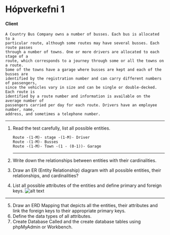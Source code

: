 # Hópverkefni 1

#### Client
    A Country Bus Company owns a number of busses. Each bus is allocated to a
    particular route, although some routes may have several busses. Each route passes
    through a number of towns. One or more drivers are allocated to each stage of a
    route, which corresponds to a journey through some or all the towns on a route.
    Some of the towns have a garage where busses are kept and each of the busses are
    identified by the registration number and can carry different numbers of passengers,
    since the vehicles vary in size and can be single or double-decked. Each route is
    identified by a route number and information is available on the average number of
    passengers carried per day for each route. Drivers have an employee number, name,
    address, and sometimes a telephone number.
   
   ___


1. Read the test carefully, list all possible entities.
    
    ```
    Route -(1-M)- stage -(1-M)- Driver
    Route -(1-M)- Busses 
    Route -(1-M)- Town -(1 - (0-1))- Garage
    ````
    
    ___
2. Write down the relationships between entities with their cardinalities.

3. Draw an ER (Entity Relationship) diagram with all possible entities, their relationships, and cardinalities?
4. List all possible attributes of the entities and define primary and foreign keys.
![alt text](https://github.com/Robertingi00/GAGN2HS05BU/blob/master/H%C3%B3pverkefni_1/img/Entity_Relationships.PNG "Entity_Relationships")
___
5. Draw an ERD Mapping that depicts all the entities, their attributes and link the foreign keys to their appropriate primary keys.
6. Define the data types of all attributes.
7. Create Database Called <Your kennitala_bus_db> and the create database tables using phpMyAdmin or Workbench.
